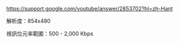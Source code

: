 https://support.google.com/youtube/answer/2853702?hl=zh-Hant

解析度：854x480

視訊位元率範圍：500 - 2,000 Kbps

